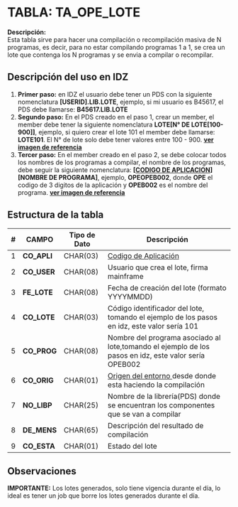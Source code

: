 # TABLA: TA_OPE_LOTE

**Descripción:**  
Esta tabla sirve para hacer una compilación o recompilación masiva de N programas, es decir, para no estar compilando programas 1 a 1, se crea un lote que contenga los N programas y se envia a compilar o recompilar.

## **Descripción del uso en IDZ**

1. **Primer paso:** en IDZ el usuario debe tener un PDS con la siguiente nomenclatura **[USERID].LIB.LOTE**, ejemplo, si mi usuario es B45617, el PDS debe llamarse: **B45617.LIB.LOTE**  
2. **Segundo paso:** En el PDS creado en el paso 1, crear un member, el member debe tener la siguiente nomenclatura **LOTE[N° DE LOTE[100-900]]**, ejemplo, si quiero crear el lote 101 el member debe llamarse: **LOTE101**. El N° de lote solo debe tener valores entre 100 - 900. **<a href="assets/img/pds_lote_member.png" target="_blank">ver imagen de referencia</a>** 
3. **Tercer paso:** En el member creado en el paso 2, se debe colocar todos los nombres de los programas a compilar, el nombre de los programas, debe seguir la siguiente nomenclatura: **[<a href="index.html#/pages/applications.md" target="_blank">CODIGO DE APLICACION</a>][NOMBRE DE PROGRAMA]**, ejemplo, **OPEOPEB002**, donde **OPE** el codigo de 3 digitos de la aplicación y **OPEB002** es el nombre del programa. **<a href="assets/img/lote_member_content.png" target="_blank">ver imagen de referencia</a>**  



## Estructura de la tabla
| #  | **CAMPO** | Tipo de Dato | Descripción                                    |
|----|-------------|--------------|------------------------------------------------|
| 1  | **CO_APLI** | CHAR(03)     | <a href="index.html#/pages/applications.md" target="_blank">Codigo de Aplicación</a>|
| 2  | **CO_USER** | CHAR(08)     | Usuario que crea el lote, firma mainframe|
| 3  | **FE_LOTE** | CHAR(08)     | Fecha de creación del lote (formato YYYYMMDD)              |
| 4  | **CO_LOTE** | CHAR(03)     | Código identificador del lote, tomando el ejemplo de los pasos en idz, este valor sería 101|
| 5  | **CO_PROG** | CHAR(08)     | Nombre del programa asociado al lote,tomando el ejemplo de los pasos en idz, este valor sería OPEB002|
| 6  | **CO_ORIG** | CHAR(01)     | <a href="index.html#/pages/exp_origen.md" target="_blank">Origen del entorno </a>desde donde esta haciendo la compilación|
| 7  | **NO_LIBP** | CHAR(25)     | Nombre de la librería(PDS) donde se encuentran los componentes que se van a compilar|
| 8  | **DE_MENS** | CHAR(65)     | Descripción del resultado de compilación|
| 9  | **CO_ESTA** | CHAR(01)     | Estado del lote|


## Observaciones
<div class="important">
<b>IMPORTANTE:</b>
Los lotes generados, solo tiene vigencia durante el día, lo ideal es tener un job que borre los lotes generados durante el día.

</div>

